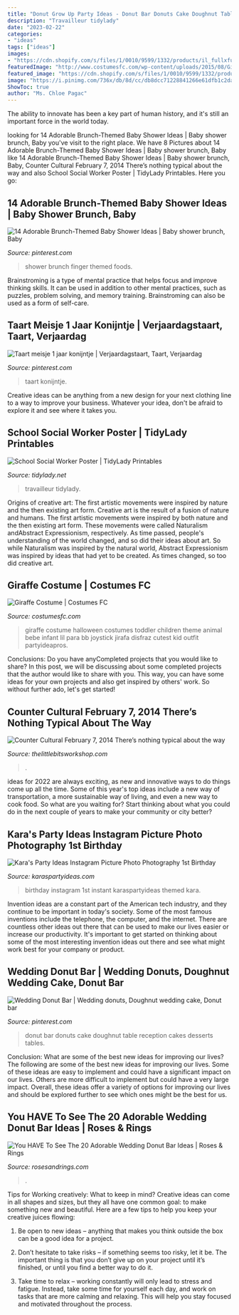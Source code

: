 ```yaml
---
title: "Donut Grow Up Party Ideas - Donut Bar Donuts Cake Doughnut Table Reception Cakes Desserts Tables"
description: "Travailleur tidylady"
date: "2023-02-22"
categories:
- "ideas"
tags: ["ideas"]
images:
- "https://cdn.shopify.com/s/files/1/0010/9599/1332/products/il_fullxfull.1880482743_cqap_1200x1200.jpg?v=1580448997"
featuredImage: "http://www.costumesfc.com/wp-content/uploads/2015/08/Giraffe-Costume-Toddler.jpg"
featured_image: "https://cdn.shopify.com/s/files/1/0010/9599/1332/products/il_fullxfull.1880482743_cqap_1200x1200.jpg?v=1580448997"
image: "https://i.pinimg.com/736x/db/8d/cc/db8dcc71228841266e61dfb1c2da9754.jpg"
ShowToc: true
author: "Ms. Chloe Pagac"
---
```



The ability to innovate has been a key part of human history, and it's still an important force in the world today.

	

		
looking for 14 Adorable Brunch-Themed Baby Shower Ideas | Baby shower brunch, Baby you've visit to the right place. We have 8 Pictures about 14 Adorable Brunch-Themed Baby Shower Ideas | Baby shower brunch, Baby like 14 Adorable Brunch-Themed Baby Shower Ideas | Baby shower brunch, Baby, Counter Cultural February 7, 2014 There’s nothing typical about the way and also School Social Worker Poster | TidyLady Printables. Here you go:
		
    
## 14 Adorable Brunch-Themed Baby Shower Ideas | Baby Shower Brunch, Baby

<img loading=lazy src="https://i.pinimg.com/736x/a5/73/80/a5738000404fa9c7fcb1d64839d98c66.jpg" onerror="this.onerror=null;this.src='https://tse2.mm.bing.net/th?id=OIP.tgZvF1E7wolU7oTsmoiR2QHaLH&amp;pid=15.1';" alt="14 Adorable Brunch-Themed Baby Shower Ideas | Baby shower brunch, Baby">

_Source: pinterest.com_

>shower brunch finger themed foods. 

	

Brainstroming is a type of mental practice that helps focus and improve thinking skills. It can be used in addition to other mental practices, such as puzzles, problem solving, and memory training. Brainstroming can also be used as a form of self-care.

    
## Taart Meisje 1 Jaar Konijntje | Verjaardagstaart, Taart, Verjaardag

<img loading=lazy src="https://i.pinimg.com/736x/db/8d/cc/db8dcc71228841266e61dfb1c2da9754.jpg" onerror="this.onerror=null;this.src='https://tse4.mm.bing.net/th?id=OIP.Aq1aU3lhpiX00eZs9tnuKgHaHa&amp;pid=15.1';" alt="Taart meisje 1 jaar konijntje | Verjaardagstaart, Taart, Verjaardag">

_Source: pinterest.com_

>taart konijntje. 

	

Creative ideas can be anything from a new design for your next clothing line to a way to improve your business. Whatever your idea, don't be afraid to explore it and see where it takes you.

    
## School Social Worker Poster | TidyLady Printables

<img loading=lazy src="https://cdn.shopify.com/s/files/1/0010/9599/1332/products/il_fullxfull.1880482743_cqap_1200x1200.jpg?v=1580448997" onerror="this.onerror=null;this.src='https://tse1.mm.bing.net/th?id=OIP.aWLkjvlPUxifD-jX73f99AHaHa&amp;pid=15.1';" alt="School Social Worker Poster | TidyLady Printables">

_Source: tidylady.net_

>travailleur tidylady. 

	

Origins of creative art: The first artistic movements were inspired by nature and the then existing art form.
Creative art is the result of a fusion of nature and humans. The first artistic movements were inspired by both nature and the then existing art form. These movements were called Naturalism andAbstract Expressionism, respectively. As time passed, people's understanding of the world changed, and so did their ideas about art. So while Naturalism was inspired by the natural world, Abstract Expressionism was inspired by ideas that had yet to be created. As times changed, so too did creative art.

    
## Giraffe Costume | Costumes FC

<img loading=lazy src="http://www.costumesfc.com/wp-content/uploads/2015/08/Giraffe-Costume-Toddler.jpg" onerror="this.onerror=null;this.src='https://tse2.mm.bing.net/th?id=OIP.fAaoEG5C4y_pDN2WiI5AQwHaHa&amp;pid=15.1';" alt="Giraffe Costume | Costumes FC">

_Source: costumesfc.com_

>giraffe costume halloween costumes toddler children theme animal bebe infant lil para bb joystick jirafa disfraz cutest kid outfit partyideapros. 

	

Conclusions: Do you have anyCompleted projects that you would like to share?
In this post, we will be discussing about some completed projects that the author would like to share with you. This way, you can have some ideas for your own projects and also get inspired by others' work. So without further ado, let's get started!

    
## Counter Cultural February 7, 2014 There’s Nothing Typical About The Way

<img loading=lazy src="http://thelittlebitsworkshop.com/thelittlebitsworkshop.com/Resources/Archive_files/shapeimage_29.png" onerror="this.onerror=null;this.src='https://tse2.mm.bing.net/th?id=OIP.1fL3ORSEZgm8Mvw3tOPtEQAAAA&amp;pid=15.1';" alt="Counter Cultural February 7, 2014 There’s nothing typical about the way">

_Source: thelittlebitsworkshop.com_

>. 

	

ideas for 2022 are always exciting, as new and innovative ways to do things come up all the time. Some of this year's top ideas include a new way of transportation, a more sustainable way of living, and even a new way to cook food. So what are you waiting for? Start thinking about what you could do in the next couple of years to make your community or city better?

    
## Kara&#039;s Party Ideas Instagram Picture Photo Photography 1st Birthday

<img loading=lazy src="http://www.karaspartyideas.com/wp-content/uploads/2013/05/Oscars1stBirthday_+113-2393172755-O_600x899.jpg" onerror="this.onerror=null;this.src='https://tse2.mm.bing.net/th?id=OIP.OACIZbtRSGcHA7KB64QwHQHaLG&amp;pid=15.1';" alt="Kara&#039;s Party Ideas Instagram Picture Photo Photography 1st Birthday">

_Source: karaspartyideas.com_

>birthday instagram 1st instant karaspartyideas themed kara. 

	

Invention ideas are a constant part of the American tech industry, and they continue to be important in today's society. Some of the most famous inventions include the telephone, the computer, and the internet. There are countless other ideas out there that can be used to make our lives easier or increase our productivity. It's important to get started on thinking about some of the most interesting invention ideas out there and see what might work best for your company or product.

    
## Wedding Donut Bar | Wedding Donuts, Doughnut Wedding Cake, Donut Bar

<img loading=lazy src="https://i.pinimg.com/736x/83/cc/47/83cc47ffe4ac955250f4154b4d4a02a4.jpg" onerror="this.onerror=null;this.src='https://tse4.mm.bing.net/th?id=OIP._3_2QYF3mEIidCi0wF5IOAHaJ6&amp;pid=15.1';" alt="Wedding Donut Bar | Wedding donuts, Doughnut wedding cake, Donut bar">

_Source: pinterest.com_

>donut bar donuts cake doughnut table reception cakes desserts tables. 

	

Conclusion: What are some of the best new ideas for improving our lives?
The following are some of the best new ideas for improving our lives. Some of these ideas are easy to implement and could have a significant impact on our lives. Others are more difficult to implement but could have a very large impact. Overall, these ideas offer a variety of options for improving our lives and should be explored further to see which ones might be the best for us.

    
## You HAVE To See The 20 Adorable Wedding Donut Bar Ideas | Roses &amp; Rings

<img loading=lazy src="http://www.rosesandrings.com/wp-content/uploads/2018/01/Doughnut-wedding-cake.jpg" onerror="this.onerror=null;this.src='https://tse2.mm.bing.net/th?id=OIP.ajag2RnopisseK5fleEC9AHaLL&amp;pid=15.1';" alt="You HAVE To See The 20 Adorable Wedding Donut Bar Ideas | Roses &amp; Rings">

_Source: rosesandrings.com_

>. 

	

Tips for Working creatively: What to keep in mind?
Creative ideas can come in all shapes and sizes, but they all have one common goal: to make something new and beautiful. Here are a few tips to help you keep your creative juices flowing:
1. Be open to new ideas – anything that makes you think outside the box can be a good idea for a project.

2. Don’t hesitate to take risks – if something seems too risky, let it be. The important thing is that you don’t give up on your project until it’s finished, or until you find a better way to do it.

3. Take time to relax – working constantly will only lead to stress and fatigue. Instead, take some time for yourself each day, and work on tasks that are more calming and relaxing. This will help you stay focused and motivated throughout the process.

